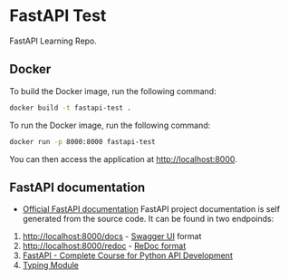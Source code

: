 # FastAPI Test

FastAPI Learning Repo.

## Docker

To build the Docker image, run the following command:

```bash
docker build -t fastapi-test .
```

To run the Docker image, run the following command:

```bash
docker run -p 8000:8000 fastapi-test
```

You can then access the application at <http://localhost:8000>.

## FastAPI documentation

- [Official FastAPI documentation](https://fastapi.tiangolo.com/)
FastAPI project documentation is self generated from the source code. It can be found in two endpoinds:

1. <http://localhost:8000/docs> - [Swagger UI](https://swagger.io/tools/swagger-ui/) format
2. <http://localhost:8000/redoc> - [ReDoc format](https://github.com/Redocly/redoc)
3. [FastAPI - Complete Course for Python API Development](https://www.youtube.com/playlist?list=PL-2EBeDYMIbQghmnb865lpdmYyWU3I5F1)
4. [Typing Module](https://docs.python.org/3.13/library/typing.html#typing.Annotated)

